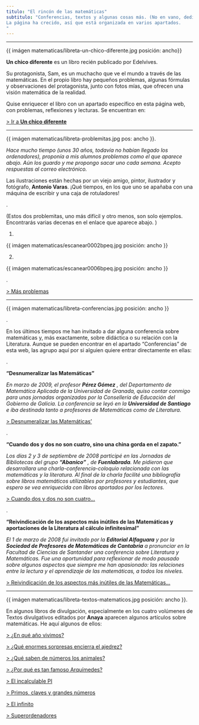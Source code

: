 ```yaml
---
titulo: "El rincón de las matemáticas"
subtitulo: "Conferencias, textos y algunas cosas más. (No en vano, dediqué a su enseñanza buena parte de mi vida.)La página ha crecido, así que está organizada en varios apartados."
---
```

* * *

{{ imágen matematicas/libreta-un-chico-diferente.jpg posición: ancho}}

**Un chico diferente** es un libro recién publicado por Edelvives.

Su protagonista, Sam, es un muchacho que ve el mundo a través de las
matemáticas. En el propio libro hay pequeños problemas, algunas fórmulas y
observaciones del protagonista, junto con fotos mías, que ofrecen una visión
matemática de la realidad.

Quise enriquecer el libro con un apartado específico en esta página web, con
problemas, reflexiones y lecturas. Se encuentran en:

[> Ir a **Un chico
diferente**](http://www.ricardogomez.com/mislibros/unchicodiferente)

* * *

{{ imágen matematicas/libreta-problemitas.jpg pos: ancho }}.

_Hace mucho tiempo (unos 30 años, todavía no habían llegado los ordenadores),
proponía a mis alumnos problemas como el que aparece abajo. Aún los guardo y
me propongo sacar uno cada semana. Acepto respuestas al correo electrónico._

Las ilustraciones están hechas por un viejo amigo, pintor, ilustrador y
fotógrafo, **Antonio Varas**. ¡Qué tiempos, en los que uno se apañaba con una
máquina de escribir y una caja de rotuladores!

.

(Estos dos problemitas, uno más difícil y otro menos, son solo ejemplos.
Encontrarás varias decenas en el enlace que aparece abajo. )

1.

{{ imágen matematicas/escanear0002bpeq.jpg posición: ancho }}

2.

{{ imágen matematicas/escanear0006bpeq.jpg posición: ancho }}

.

[> Más problemas](/matematicas/cajaproblemas)

* * *

{{ imágen matematicas/libreta-conferencias.jpg posición: ancho }}

.

En los últimos tiempos me han invitado a dar alguna conferencia sobre
matemáticas y, más exactamente, sobre didáctica o su relación con la
Literatura. Aunque se pueden encontrar en el apartado “Conferencias” de esta
web, las agrupo aquí por si alguien quiere entrar directamente en ellas:

.

**“Desnumeralizar las Matemáticas”**

_En marzo de 2009, el profesor **Pérez Gómez** , del Departamento de
Matemática Aplicada de la Universidad de Granada, quiso contar conmigo para
unas jornadas organizadas por la Consellería de Educación del Gobierno de
Galicia. La conferencia se leyó en la **Universidad de Santiago** e iba
destinada tanto a profesores de Matemáticas como de Literatura._

[> Desnumeralizar las Matemáticas’](/conferencias/confe-santiago)

.

**“Cuando dos y dos no son cuatro, sino una china gorda en el zapato.”**

_Los días 2 y 3 de septiembre de 2008 participé en las Jornadas de
Bibliotecas del grupo **“Abanico”** , de **Fuenlabrada**. Me pidieron que
desarrollara una charla-conferencia-coloquio relacionada con las matemáticas
y la literatura. Al final de la charla facilité una bibliografía sobre libros
matemáticos utilizables por profesores y estudiantes, que espero se vea
enriquecida con libros aportados por los lectores._

[> Cuando dos y dos no son cuatro…](/conferencias/matsylitfuenlabrada)

.

**“Reivindicación de los aspectos más inútiles de las Matemáticas y
aportaciones de la Literatura al cálculo infinitesimal”**

_El 1 de marzo de 2008 fui invitado por la **Editorial Alfaguara** y por la
**Sociedad de Profesores de Matemáticas de Cantabria** a pronunciar en la
Facultad de Ciencias de Santander una conferencia sobre Literatura y
Matemáticas. Fue una oportunidad para reflexionar de modo pausado sobre
algunos aspectos que siempre me han apasionado: las relaciones entre la
lectura y el aprendizaje de las matemáticas, a todos los niveles._

[> Reivindicación de los aspectos más inútiles de las
Matemáticas…](/conferencias/literaturaymatematicas)

* * *

{{ imágen matematicas/libreta-textos-matematicos.jpg posición: ancho }}.

En algunos libros de divulgación, especialmente en los cuatro volúmenes de
Textos divulgativos editados por **Anaya** aparecen algunos artículos sobre
matemáticas. He aquí algunos de ellos:

[> ¿En qué año vivimos?](/matematicas/calendario)

[> ¿Qué enormes sorpresas encierra el ajedrez?](/matematicas/ajedrez)

[> ¿Qué saben de números los animales?](/matematicas/animales)

[> ¿Por qué es tan famoso Arquímedes?](/matematicas/arquimedes)

[> El incalculable PI](/matematicas/incalculablepi)

[> Primos, claves y grandes números](/matematicas/primos)

[> El infinito](/matematicas/infinito)

[> Superordenadores](/matematicas/superordenadores)
